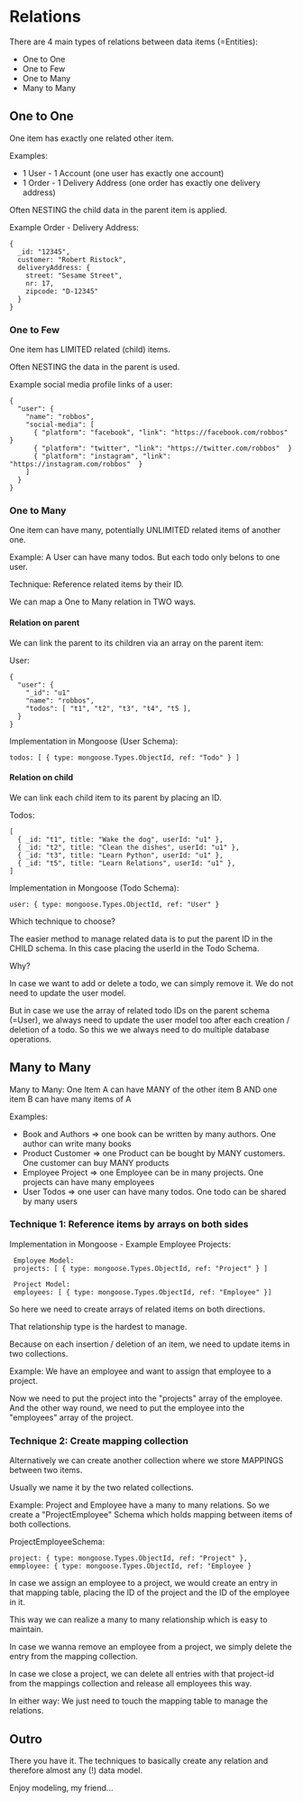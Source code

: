 # Relations

There are 4 main types of relations between data items (=Entities):

- One to One
- One to Few
- One to Many
- Many to Many


## One to One 

One item has exactly one related other item.

Examples: 
- 1 User - 1 Account (one user has exactly one account)
- 1 Order - 1 Delivery Address (one order has exactly one delivery address)


Often NESTING the child data in the parent item is applied.

Example Order - Delivery Address:
```
{
  _id: "12345",
  customer: "Robert Ristock",
  deliveryAddress: {
    street: "Sesame Street",
    nr: 17,
    zipcode: "D-12345"
  }
}
```

### One to Few

One item has LIMITED related (child) items.

Often NESTING the data in the parent is used.

Example social media profile links of a user:

```
{
  "user": {
    "name": "robbos",
    "social-media": [
      { "platform": "facebook", "link": "https://facebook.com/robbos"  }
      { "platform": "twitter", "link": "https://twitter.com/robbos"  }
      { "platform": "instagram", "link": "https://instagram.com/robbos"  }
    ]
  }
}
```


### One to Many

One item can have many, potentially UNLIMITED related items of another one.

Example: A User can have many todos. But each todo only belons to one user.

Technique: Reference related items by their ID.

We can map a One to Many relation in TWO ways.

#### Relation on parent

We can link the parent to its children via an array on the parent item:

User:
```
{
  "user": {
    "_id": "u1"
    "name": "robbos",
    "todos": [ "t1", "t2", "t3", "t4", "t5 ],
  }
}
```

Implementation in Mongoose (User Schema): 
``` 
todos: [ { type: mongoose.Types.ObjectId, ref: "Todo" } ]
```

#### Relation on child

We can link each child item to its parent by placing an ID.

Todos:
```
[
  { _id: "t1", title: "Wake the dog", userId: "u1" },
  { _id: "t2", title: "Clean the dishes", userId: "u1" },
  { _id: "t3", title: "Learn Python", userId: "u1" },
  { _id: "t5", title: "Learn Relations", userId: "u1" },
]
```

Implementation in Mongoose (Todo Schema):
``` 
user: { type: mongoose.Types.ObjectId, ref: "User" } 
```

Which technique to choose?

The easier method to manage related data is to put the parent ID in the CHILD schema. In this case placing the userId in the Todo Schema.

Why? 

In case we want to add or delete a todo, we can simply remove it. We do not need to update the user model.

But in case we use the array of related todo IDs on the parent schema (=User), we always need to update the user model too after each creation / deletion of a todo. So this we we always need to do multiple database operations.


## Many to Many

Many to Many: One Item A can have MANY of the other item B AND one item B can have many items of A

Examples:
- Book and Authors => one book can be written by many authors. One author can write many books
- Product Customer => one Product can be bought by MANY customers. One customer can buy MANY products
- Employee Project => one Employee can be in many projects. One projects can have many employees
- User Todos => one user can have many todos. One todo can be shared by many users

### Technique 1: Reference items by arrays on both sides

Implementation in Mongoose - Example Employee Projects: 
```
 Employee Model:
 projects: [ { type: mongoose.Types.ObjectId, ref: "Project" } ]

 Project Model:
 employees: [ { type: mongoose.Types.ObjectId, ref: "Employee" }]
```

So here we need to create arrays of related items on both directions.

That relationship type is the hardest to manage.

Because on each insertion / deletion of an item, we need to update items in two collections.

Example: We have an employee and want to assign that employee to a project.

Now we need to put the project into the "projects" array of the employee.
And the other way round, we need to put the employee into the "employees" array of the project.



### Technique 2: Create mapping collection

Alternatively we can create another collection where we store MAPPINGS between two items.

Usually we name it by the two related collections.

Example: Project and Employee have a many to many relations. So we create a "ProjectEmployee" Schema which holds mapping between items of both collections.

ProjectEmployeeSchema:
```
project: { type: mongoose.Types.ObjectId, ref: "Project" },
emmployee: { type: mongoose.Types.ObjectId, ref: "Employee }

```

In case we assign an employee to a project, we would create an entry in that mapping table, placing the ID of the project and the ID of the employee in it.

This way we can realize a many to many relationship which is easy to maintain.

In case we wanna remove an employee from a project, we simply delete the entry from the mapping collection.

In case we close a project, we can delete all entries with that project-id from the mappings collection and release all employees this way.

In either way: We just need to touch the mapping table to manage the relations.


## Outro

There you have it. The techniques to basically create any relation and therefore almost any (!) data model. 

Enjoy modeling, my friend...